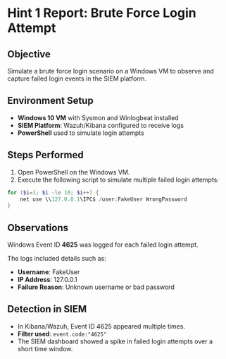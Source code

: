 # Hint 1 Report: Brute Force Login Attempt

## Objective
Simulate a brute force login scenario on a Windows VM to observe and capture failed login events in the SIEM platform.

## Environment Setup
- **Windows 10 VM** with Sysmon and Winlogbeat installed
- **SIEM Platform**: Wazuh/Kibana configured to receive logs
- **PowerShell** used to simulate login attempts

## Steps Performed
1. Open PowerShell on the Windows VM.
2. Execute the following script to simulate multiple failed login attempts:

```powershell
for ($i=1; $i -le 10; $i++) {
    net use \\127.0.0.1\IPC$ /user:FakeUser WrongPassword
}
```

## Observations
Windows Event ID **4625** was logged for each failed login attempt.

The logs included details such as:
- **Username**: FakeUser
- **IP Address**: 127.0.0.1
- **Failure Reason**: Unknown username or bad password

## Detection in SIEM
- In Kibana/Wazuh, Event ID 4625 appeared multiple times.
- **Filter used**: `event.code:"4625"`
- The SIEM dashboard showed a spike in failed login attempts over a short time window.
